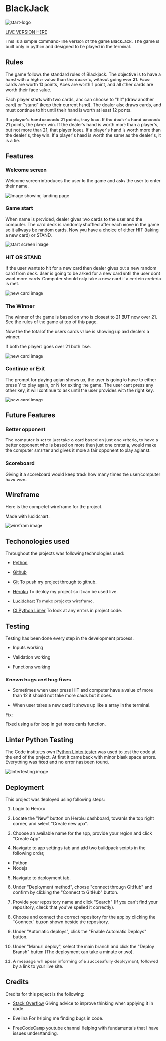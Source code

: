 # BlackJack

<img src="readmeimg/startlogo.png" alt="start-logo">

[LIVE VERSION HERE]()

This is a simple command-line version of the game BlackJack. The game is built only in python and designed to be played in the terminal.

## Rules

The game follows the standard rules of Blackjack. The objective is to have a hand with a higher value than the dealer's, without going over 21.
Face cards are worth 10 points, Aces are worth 1 point, 
and all other cards are worth their face value.

Each player starts with two cards, and can choose to "hit" (draw another card) or "stand" (keep their current hand). The dealer also draws cards, and must continue to hit until their hand is worth at least 12 points.

If a player's hand exceeds 21 points, they lose. If the dealer's hand exceeds 21 points, the player win. 
If the dealer's hand is worth more than a player's, but not more than 21, that player loses. If a player's hand is worth more than the dealer's, 
they win. If a player's hand is worth the same as the dealer's, it is a tie.



## Features

### Welcome screen

Welcome screen introduces the user to the game and asks the user to enter their name.

<img src="readmeimg/welcomescreen.png" alt="Image showing landing page">

### Game start

When name is provided, dealer gives two cards to the user and the computer.
The card deck is randomly shuffled after each move in the game so it allways be random cards.
Now you have a choice of either HIT (taking a new card) or STAND.

<img src="readmeimg/gamestarts.png" alt="start screen image">


### HIT OR STAND

If the user wants to hit for a new card then dealer gives out a new random card from deck.
User is going to be asked for a new card until the user dont want more cards.
Computer should only take a new card if a certein creteria is met. 


<img src="readmeimg/newcard.png" alt="new card image">



### The Winner

The winner of the game is based on who is closest to 21 BUT now over 21. See the rules of the game at top of this page.

Now the the total of the users cards value is showing up and declers a winner.

If both the players goes over 21 both lose.

<img src="readmeimg/winnerimg.png" alt="new card image">

### Continue or Exit

The prompt for playing agian shows up, the user is going to have to either press Y to play again,
or N for exiting the game. The user cant press any other key, it will continue to ask until the user
provides with the right key. 

<img src="readmeimg/playagianimg.png" alt="new card image">



## Future Features

### Better opponent

The computer is set to just take a card based on just one criteria, to have a better opponent who is based on more then just one crateria,
would make the computer smarter and gives it more a fair opponent to play agianst.


### Scoreboard

Giving it a scoreboard would keep track how many times the user/computer have won.



## Wireframe

Here is the completet wireframe for the project.

Made with lucidchart.


<img src="readmeimg/wireframeimg.png" alt="wirefram image">



## Techonologies used

Throughout the projects was following technologies used:

- [Python](https://www.python.org)

- [Github](https://github.com/)

- [Git](https://git-scm.com)
To push my project through to github.

- [Heroku](https://heroku.com/)
To deploy my project so it can be used live.

- [Lucidchart](https://lucid.app/)
To make projects wireframe.

- [CI Python Linter](https://pep8ci.herokuapp.com/#)
To look at any errors in project code.


## Testing

Testing has been done every step in the development process.

- Inputs working

- Validation working

- Functions working 



### Known bugs and bug fixes

- Sometimes when user press HIT and computer have a value of more than 12 it should not take more cards but it does.




- When user takes a new card it shows up like a array in the terminal.

Fix:
 
 Fixed using a for loop in get more cards function.


## Linter Python Testing

The Code institutes own [Python Linter tester](https://pep8ci.herokuapp.com/#) was used to test the code at the end of the project. At first it came back with minor blank space errors. Everything was fixed and no error has been found.

<img src="readmeimg/lintertesting.png" alt="lintertesting image">



## Deployment


This project was deployed using following steps:

1. Login to Heroku

2. Locate the "New" button on Heroku dashboard, towards the top right corner, and select "Create new app".

3. Choose an available name for the app, provide your region and click "Create App"

4. Navigate to app settings tab and add two buildpack scripts in the following order,

 - Python
 - Nodejs

5. Navigate to deployment tab.

6. Under "Deployment method", choose "connect through GitHub" and confirm by clicking the "Connect to GitHub" button.

7. Provide your repository name and click "Search" (If you can't find your repository, check that you've spelled it correctly).

8. Choose and connect the correct repository for the app by clicking the "Connect" button shown beside the repository.

9. Under "Automatic deploys", click the "Enable Automatic Deploys" button.

10. Under "Manual deploy", select the main branch and click the "Deploy Bransh" button (The deployment can take a minute or two).

11. A message will apear informing of a successfully deployment, followed by a link to your live site.



## Credits

Credits for this project is the following:

- [Stack Overflow](https://stackoverflow.com)
 Giving advice to improve thinking when applying it in code.

- Evelina 
 For helping me finding bugs in code.

 - FreeCodeCamp youtube channel
  Helping with fundamentals that I have issues understanding.
 